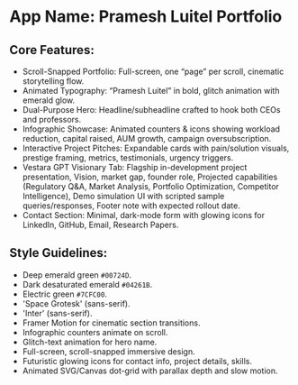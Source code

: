 # **App Name**: Pramesh Luitel Portfolio

## Core Features:

- Scroll-Snapped Portfolio: Full-screen, one “page” per scroll, cinematic storytelling flow.
- Animated Typography: “Pramesh Luitel” in bold, glitch animation with emerald glow.
- Dual-Purpose Hero: Headline/subheadline crafted to hook both CEOs and professors.
- Infographic Showcase: Animated counters & icons showing workload reduction, capital raised, AUM growth, campaign oversubscription.
- Interactive Project Pitches: Expandable cards with pain/solution visuals, prestige framing, metrics, testimonials, urgency triggers.
- Vestara GPT Visionary Tab: Flagship in-development project presentation, Vision, market gap, founder role, Projected capabilities (Regulatory Q&A, Market Analysis, Portfolio Optimization, Competitor Intelligence), Demo simulation UI with scripted sample queries/responses, Footer note with expected rollout date.
- Contact Section: Minimal, dark-mode form with glowing icons for LinkedIn, GitHub, Email, Research Papers.

## Style Guidelines:

- Deep emerald green `#00724D`.
- Dark desaturated emerald `#04261B`.
- Electric green `#7CFC00`.
- 'Space Grotesk' (sans-serif).
- 'Inter' (sans-serif).
- Framer Motion for cinematic section transitions.
- Infographic counters animate on scroll.
- Glitch-text animation for hero name.
- Full-screen, scroll-snapped immersive design.
- Futuristic glowing icons for contact info, project details, skills.
- Animated SVG/Canvas dot-grid with parallax depth and slow motion.
